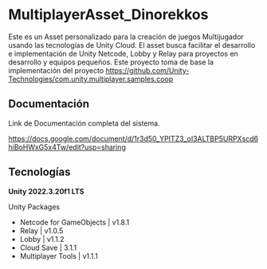 # MultiplayerAsset_Dinorekkos
Este es un Asset personalizado para la creación de juegos Multijugador usando las tecnologías de Unity Cloud. El asset busca facilitar el desarrollo e implementación de Unity Netcode, Lobby y Relay para proyectos en desarrollo y equipos pequeños.
Este proyecto toma de base la implementación del proyecto https://github.com/Unity-Technologies/com.unity.multiplayer.samples.coop  

## Documentación 
Link de Documentación completa del sistema.

https://docs.google.com/document/d/1r3d50_YPITZ3_oI3ALTBP5URPXscd6hiBoHWxG5x4Tw/edit?usp=sharing

## Tecnologías 
**Unity 2022.3.20f1 LTS**

Unity Packages
- Netcode for GameObjects | v1.8.1
- Relay | v1.0.5
- Lobby | v1.1.2
- Cloud Save | 3.1.1
- Multiplayer Tools | v1.1.1
